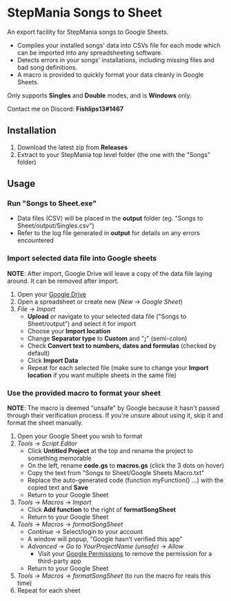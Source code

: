 # StepMania Songs to Sheet

An export facility for StepMania songs to Google Sheets.

* Compiles your installed songs' data into CSVs file for each mode which can be imported into any spreadsheeting software.
* Detects errors in your songs' installations, including missing files and bad song definitions.
* A macro is provided to quickly format your data cleanly in Google Sheets.

Only supports __Singles__ and __Double__ modes, and is __Windows__ only.

Contact me on Discord: __Fishlips13#1467__

## Installation

1. Download the latest zip from __Releases__
2. Extract to your StepMania top level folder (the one with the "Songs" folder)

## Usage

### Run "Songs to Sheet.exe"

* Data files (CSV) will be placed in the __output__ folder (eg. "Songs to Sheet/output/Singles.csv")
* Refer to the log file generated in __output__ for details on any errors encountered

### Import selected data file into Google sheets

__NOTE__: After import, Google Drive will leave a copy of the data file laying around. It can be removed after import.

1. Open your [Google Drive](https://drive.google.com)
2. Open a spreadsheet or create new (_New_ -> _Google Sheet_)
3. _File_ -> _Import_
   * __Upload__ or navigate to your selected data file ("Songs to Sheet/output") and select it for import
   * Choose your __Import location__
   * Change __Separator type__ to __Custom__ and "__;__" (semi-colon)
   * Check __Convert text to numbers, dates and formulas__ (checked by default)
   * Click __Import Data__
   * Repeat for each selected file (make sure to change your __Import location__ if you want multiple sheets in the same file)

### Use the provided macro to format your sheet

__NOTE__: The macro is deemed "unsafe" by Google because it hasn't passed through their verification process.
If you're unsure about using it, skip it and format the sheet manually.

1. Open your Google Sheet you wish to format
2. _Tools_ -> _Script Editor_
   * Click __Untitled Project__ at the top and rename the project to something memorable
   * On the left, rename __code.gs__ to __macros.gs__ (click the 3 dots on hover)
   * Copy the text from "Songs to Sheet/Google Sheets Macro.txt"
   * Replace the auto-generated code (function myFunction() ...) with the copied text and __Save__
   * Return to your Google Sheet
3. _Tools_ -> _Macros_ -> _Import_
   * Click __Add function__ to the right of __formatSongSheet__
   * Return to your Google Sheet
4. _Tools_ -> _Macros_ -> _formatSongSheet_
   * _Continue_ -> Select/login to your account
   * A window will popup, "Google hasn’t verified this app"
   * _Advanced_ -> _Go to YourProjectName (unsafe)_ -> _Allow_
      * Visit your [Google Permissions](https://myaccount.google.com/permissions) to remove the permission for a third-party app
   * Return to your Google Sheet
5. _Tools_ -> _Macros_ -> _formatSongSheet_ (to run the macro for reals this time)
6. Repeat for each sheet
